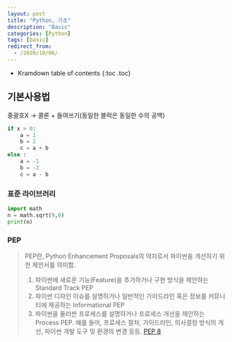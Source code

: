 ```yaml
---
layout: post
title: "Python, 기초"
description: "Basic"
categories: [Python]
tags: [basic]
redirect_from:
  - /2020/10/06/
---
```


* Kramdown table of contents
{:toc .toc}

## 기본사용법
<span class="margin">중괄호X -> 콜론 + 들여쓰기(동일한 블럭은 동일한 수의 공백)</span>

~~~ python
if x > 0:
    a = 1
    b = 2
    c = a + b
else :
    a = -1
    b = -2
    c = a - b
~~~

### 표준 라이브러리
~~~ python
import math
n = math.sqrt(9,0)
print(n)
~~~

### PEP
> PEP란, Python Enhancement Proposals의 약자로서 파이썬을 개선하기 위한 제안서를 의미함.
> 1. 파이썬에 새로운 기능(Feature)을 추가하거나 구현 방식을 제안하는 Standard Track PEP
> 2. 파이썬 디자인 이슈를 설명하거나 일반적인 가이드라인 혹은 정보를 커뮤니티에 제공하는 Informational PEP
> 3. 파이썬을 둘러싼 프로세스를 설명하거나 프로세스 개선을 제안하는 Process PEP. 예를 들어, 프로세스 절차, 가이드라인, 의사결정 방식의 개선, 파이썬 개발 도구 및 환경의 변경 등등.
[PEP 8](https://www.python.org/dev/peps/pep-0008)